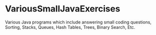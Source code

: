 # VariousSmallJavaExercises
Various Java programs which include answering small coding questions, Sorting, Stacks, Queues, Hash Tables, Trees, Binary Search, Etc.
